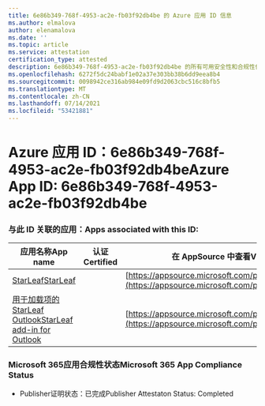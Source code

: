 ```yaml
---
title: 6e86b349-768f-4953-ac2e-fb03f92db4be 的 Azure 应用 ID 信息
ms.author: elmalova
author: elenamalova
ms.date: ''
ms.topic: article
ms.service: attestation
certification_type: attested
description: 6e86b349-768f-4953-ac2e-fb03f92db4be 的所有可用安全性和合规性信息。
ms.openlocfilehash: 6272f5dc24babf1e02a37e303bb38b6dd9eea8b4
ms.sourcegitcommit: 0098942ce316ab984e09fd9d2063cbc516c8bfb5
ms.translationtype: MT
ms.contentlocale: zh-CN
ms.lasthandoff: 07/14/2021
ms.locfileid: "53421881"
---
```

# <a name="azure-app-id-6e86b349-768f-4953-ac2e-fb03f92db4be"></a><span data-ttu-id="b30b5-103">Azure 应用 ID：6e86b349-768f-4953-ac2e-fb03f92db4be</span><span class="sxs-lookup"><span data-stu-id="b30b5-103">Azure App ID: 6e86b349-768f-4953-ac2e-fb03f92db4be</span></span>


### <a name="apps-associated-with-this-id"></a><span data-ttu-id="b30b5-104">与此 ID 关联的应用：</span><span class="sxs-lookup"><span data-stu-id="b30b5-104">Apps associated with this ID:</span></span>
| <span data-ttu-id="b30b5-105">**应用名称**</span><span class="sxs-lookup"><span data-stu-id="b30b5-105">**App name**</span></span> | <span data-ttu-id="b30b5-106">**认证**</span><span class="sxs-lookup"><span data-stu-id="b30b5-106">**Certified**</span></span> | <span data-ttu-id="b30b5-107">**在 AppSource 中查看**</span><span class="sxs-lookup"><span data-stu-id="b30b5-107">**View in AppSource**</span></span> |
|-|-|-|
| [<span data-ttu-id="b30b5-108">StarLeaf</span><span class="sxs-lookup"><span data-stu-id="b30b5-108">StarLeaf</span></span>](https://docs.microsoft.com/en-us/microsoft-365-app-certification/forward/WA200000185) |  | [https://appsource.microsoft.com/product/office/WA200000185](https://appsource.microsoft.com/product/office/WA200000185) |
| [<span data-ttu-id="b30b5-109">用于加载项的 StarLeaf Outlook</span><span class="sxs-lookup"><span data-stu-id="b30b5-109">StarLeaf add-in for Outlook</span></span>](https://docs.microsoft.com/en-us/microsoft-365-app-certification/forward/WA104381343) |  | [https://appsource.microsoft.com/product/office/WA104381343](https://appsource.microsoft.com/product/office/WA104381343) |

### <a name="microsoft-365-app-compliance-status"></a><span data-ttu-id="b30b5-110">Microsoft 365应用合规性状态</span><span class="sxs-lookup"><span data-stu-id="b30b5-110">Microsoft 365 App Compliance Status</span></span>
- <span data-ttu-id="b30b5-111">Publisher证明状态：已完成</span><span class="sxs-lookup"><span data-stu-id="b30b5-111">Publisher Attestaton Status: Completed</span></span>
